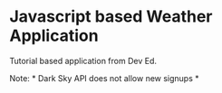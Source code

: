 # Javascript based Weather Application

Tutorial based application from Dev Ed.

Note: * Dark Sky API does not allow new signups *

